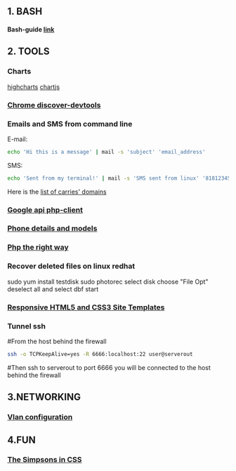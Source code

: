## 1. BASH

#### Bash-guide [link](https://github.com/Idnan/bash-guide)

## 2. TOOLS

### Charts
[highcharts](https://www.highcharts.com/)
[chartjs](http://www.chartjs.org/)

### [Chrome discover-devtools](http://discover-devtools.codeschool.com/)

### Emails and SMS from command line
E-mail:
```bash
echo 'Hi this is a message' | mail -s 'subject' 'email_address'
```
SMS:
```bash
echo 'Sent from my terminal!' | mail -s 'SMS sent from linux' '81812345678@vtext.com'
```
Here is the [list of carries' domains](https://en.wikipedia.org/wiki/SMS_gateway#Email_clients)

### [Google api php-client](https://github.com/google/google-api-php-client)

### [Phone details and models](http://www.gsmarena.com/)

### [Php the right way](http://www.phptherightway.com/)

### Recover deleted files on linux redhat
sudo yum install testdisk
sudo photorec
select disk
choose "File Opt"
deselect all and select dbf
start

### [Responsive HTML5 and CSS3 Site Templates](https://html5up.net/)

### Tunnel ssh
#From the host behind the firewall
```bash
ssh -o TCPKeepAlive=yes -R 6666:localhost:22 user@serverout
```
#Then ssh to serverout to port 6666 you will be connected to the host behind the firewall

## 3.NETWORKING

### [Vlan configuration](http://www.cristalab.com/videotutoriales/introduccion-a-vlan-c109064l/)

## 4.FUN

### [The Simpsons in CSS](http://pattle.github.io/simpsons-in-css/)
